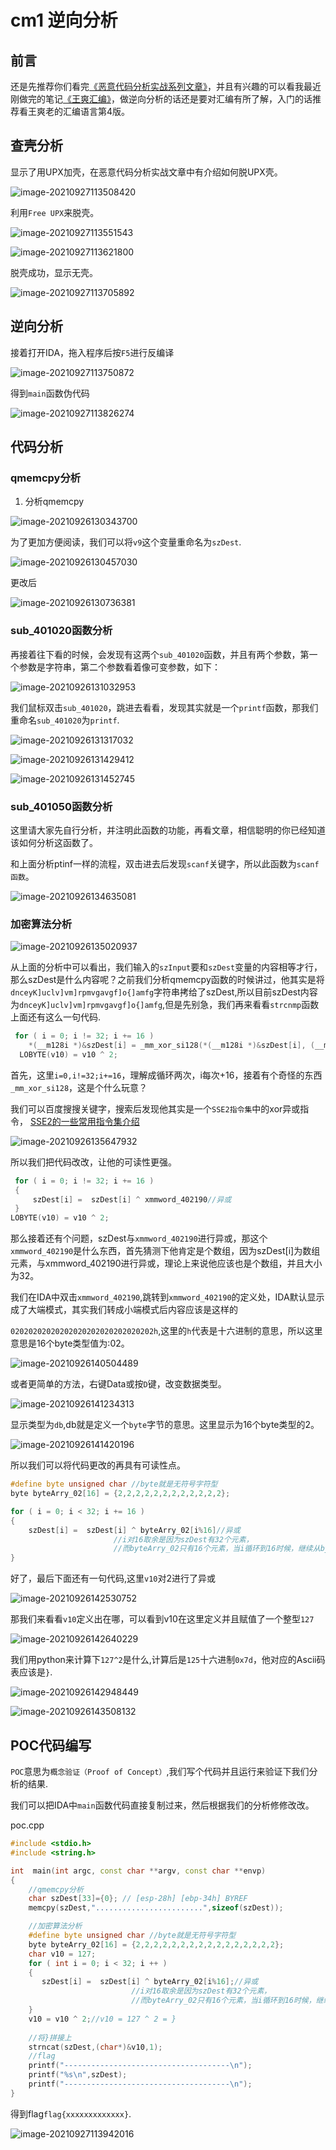 # cm1 逆向分析


## 前言

还是先推荐你们看完[《恶意代码分析实战系列文章》](https://www.freebuf.com/author/hackbs?type=article)，并且有兴趣的可以看我最近刚做完的笔记[《王爽汇编》](https://www.cnblogs.com/VxerLee/category/2004228.html)，做逆向分析的话还是要对汇编有所了解，入门的话推荐看王爽老的汇编语言第4版。

## 查壳分析

显示了用UPX加壳，在恶意代码分析实战文章中有介绍如何脱UPX壳。

![image-20210927113508420](https://img2020.cnblogs.com/blog/2080041/202109/2080041-20210927113508128-1277729217.png) 

利用`Free UPX`来脱壳。

![image-20210927113551543](https://img2020.cnblogs.com/blog/2080041/202109/2080041-20210927113552207-2022049213.png) 

![image-20210927113621800](https://img2020.cnblogs.com/blog/2080041/202109/2080041-20210927113621829-1294543647.png)    

脱壳成功，显示无壳。

![image-20210927113705892](https://img2020.cnblogs.com/blog/2080041/202109/2080041-20210927113705285-450667386.png)  

## 逆向分析

接着打开IDA，拖入程序后按`F5`进行反编译

![image-20210927113750872](https://img2020.cnblogs.com/blog/2080041/202109/2080041-20210927113750670-621394027.png)  

得到`main`函数伪代码

![image-20210927113826274](https://img2020.cnblogs.com/blog/2080041/202109/2080041-20210927114947795-1041057385.png)   

## 代码分析

### qmemcpy分析

1. 分析qmemcpy

![image-20210926130343700](https://img2020.cnblogs.com/blog/2080041/202109/2080041-20210926130344221-2053286593.png) 

为了更加方便阅读，我们可以将`v9`这个变量重命名为`szDest`.

![image-20210926130457030](https://img2020.cnblogs.com/blog/2080041/202109/2080041-20210926130456934-910408860.png) 

更改后

![image-20210926130736381](https://img2020.cnblogs.com/blog/2080041/202109/2080041-20210926130737043-1784595909.png) 

### sub_401020函数分析

再接着往下看的时候，会发现有这两个`sub_401020`函数，并且有两个参数，第一个参数是字符串，第二个参数看着像可变参数，如下：

![image-20210926131032953](https://img2020.cnblogs.com/blog/2080041/202109/2080041-20210926131033166-505045765.png) 

我们鼠标双击`sub_401020`，跳进去看看，发现其实就是一个`printf`函数，那我们重命名`sub_401020`为`printf`.

![image-20210926131317032](https://img2020.cnblogs.com/blog/2080041/202109/2080041-20210926131317238-109947200.png) 

![image-20210926131429412](https://img2020.cnblogs.com/blog/2080041/202109/2080041-20210926131429930-483770758.png) 

![image-20210926131452745](https://img2020.cnblogs.com/blog/2080041/202109/2080041-20210926131453287-1247224726.png) 

### sub_401050函数分析

这里请大家先自行分析，并注明此函数的功能，再看文章，相信聪明的你已经知道该如何分析这函数了。

和上面分析ptinf一样的流程，双击进去后发现`scanf`关键字，所以此函数为`scanf函数`。

![image-20210926134635081](https://img2020.cnblogs.com/blog/2080041/202109/2080041-20210926134635156-1087376245.png) 

### 加密算法分析



![image-20210926135020937](https://img2020.cnblogs.com/blog/2080041/202109/2080041-20210926135021912-1935917289.png) 

从上面的分析中可以看出，我们输入的`szInput`要和`szDest`变量的内容相等才行，那么szDest是什么内容呢？之前我们分析qmemcpy函数的时候讲过，他其实是将`dnceyK]uclv]vm]rpmvgavgf]o{]amfg`字符串拷给了szDest,所以目前szDest内容为`dnceyK]uclv]vm]rpmvgavgf]o{]amfg`,但是先别急，我们再来看看`strcnmp`函数上面还有这么一句代码.

```c++
 for ( i = 0; i != 32; i += 16 )
    *(__m128i *)&szDest[i] = _mm_xor_si128(*(__m128i *)&szDest[i], (__m128i)xmmword_402190);
  LOBYTE(v10) = v10 ^ 2;
```

首先，这里`i=0,i!=32;i+=16`，理解成循环两次，i每次+16，接着有个奇怪的东西`_mm_xor_si128`，这是个什么玩意？

我们可以百度搜搜关键字，搜索后发现他其实是一个`SSE2指令集`中的xor异或指令， [SSE2的一些常用指令集介绍](https://blog.csdn.net/laobai1015/article/details/50886282)

![image-20210926135647932](https://img2020.cnblogs.com/blog/2080041/202109/2080041-20210926135649687-786971118.png) 

所以我们把代码改改，让他的可读性更强。

```c++
 for ( i = 0; i != 32; i += 16 )
 {
     szDest[i] =  szDest[i] ^ xmmword_402190//异或
 }
LOBYTE(v10) = v10 ^ 2;
```

那么接着还有个问题，szDest与`xmmword_402190`进行异或，那这个`xmmword_402190`是什么东西，首先猜测下他肯定是个数组，因为szDest[i]为数组元素，与xmmword_402190进行异或，理论上来说他应该也是个数组，并且大小为32。

我们在IDA中双击`xmmword_402190`,跳转到`xmmword_402190`的定义处，IDA默认显示成了大端模式，其实我们转成小端模式后内容应该是这样的

`02020202020202020202020202020202h`,这里的`h`代表是十六进制的意思，所以这里意思是16个byte类型值为:02。

![image-20210926140504489](https://img2020.cnblogs.com/blog/2080041/202109/2080041-20210926140505353-640505732.png) 

或者更简单的方法，右键Data或按`D`键，改变数据类型。

![image-20210926141234313](https://img2020.cnblogs.com/blog/2080041/202109/2080041-20210926141234496-497776081.png) 

显示类型为`db`,db就是定义一个`byte`字节的意思。这里显示为16个byte类型的2。

![image-20210926141420196](https://img2020.cnblogs.com/blog/2080041/202109/2080041-20210926141420680-1623632317.png) 

所以我们可以将代码更改的再具有可读性点。

```c++
#define byte unsigned char //byte就是无符号字符型
byte byteArry_02[16] = {2,2,2,2,2,2,2,2,2,2,2,2};

for ( i = 0; i < 32; i += 16 )
{
    szDest[i] =  szDest[i] ^ byteArry_02[i%16]//异或  
                       //i对16取余是因为szDest有32个元素，
                       //而byteArry_02只有16个元素，当i循环到16时候，继续从byteArry_02数组中的第0个元素开始异或
}
```

好了，最后下面还有一句代码,这里`v10`对2进行了异或

![image-20210926142530752](https://img2020.cnblogs.com/blog/2080041/202109/2080041-20210926142530726-596349739.png) 

那我们来看看`v10`定义出在哪，可以看到v10在这里定义并且赋值了一个整型`127`

![image-20210926142640229](https://img2020.cnblogs.com/blog/2080041/202109/2080041-20210926142640072-146417068.png) 

我们用python来计算下`127^2`是什么,计算后是`125`十六进制`0x7d`，他对应的Ascii码表应该是`}`.

![image-20210926142948449](https://img2020.cnblogs.com/blog/2080041/202109/2080041-20210926142951979-1500343642.png) 

![image-20210926143508132](https://img2020.cnblogs.com/blog/2080041/202109/2080041-20210926143513869-748341728.png) 

## POC代码编写

`POC`意思为`概念验证（Proof of Concept）`,我们写个代码并且运行来验证下我们分析的结果.

我们可以把IDA中`main`函数代码直接复制过来，然后根据我们的分析修修改改。

poc.cpp

```c++
#include <stdio.h>
#include <string.h>

int  main(int argc, const char **argv, const char **envp)
{
    //qmemcpy分析
    char szDest[33]={0}; // [esp-28h] [ebp-34h] BYREF
	memcpy(szDest,"........................",sizeof(szDest));

    //加密算法分析
    #define byte unsigned char //byte就是无符号字符型
    byte byteArry_02[16] = {2,2,2,2,2,2,2,2,2,2,2,2,2,2,2,2};
    char v10 = 127;
    for ( int i = 0; i < 32; i ++ )
    {
       szDest[i] =  szDest[i] ^ byteArry_02[i%16];//异或  
                           //i对16取余是因为szDest有32个元素，
                           //而byteArry_02只有16个元素，当i循环到16时候，继续从byteArry_02数组中的第0个元素开始异或
    }
    v10 = v10 ^ 2;//v10 = 127 ^ 2 = }
    
    //将}拼接上
	strncat(szDest,(char*)&v10,1);
    //flag
	printf("-------------------------------------\n");
	printf("%s\n",szDest);
	printf("-------------------------------------\n");
}
```

得到flag`flag{xxxxxxxxxxxxx}`.

![image-20210927113942016](https://img2020.cnblogs.com/blog/2080041/202109/2080041-20210927113942088-1973184706.png)  

